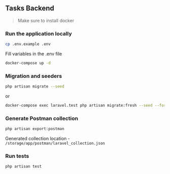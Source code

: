 ## Tasks Backend

> Make sure to install docker   

### Run the application locally
```sh
cp .env.example .env
```
Fill variables in the .env file 

```sh
docker-compose up -d
```

### Migration and seeders
```sh
php artisan migrate --seed
```
or
```sh
docker-compose exec laravel.test php artisan migrate:fresh --seed --force
```

### Generate Postman collection
```sh
php artisan export:postman 
```
Generated collection location - `/storage/app/postman/laravel_collection.json`

### Run tests
```sh
php artisan test
```

